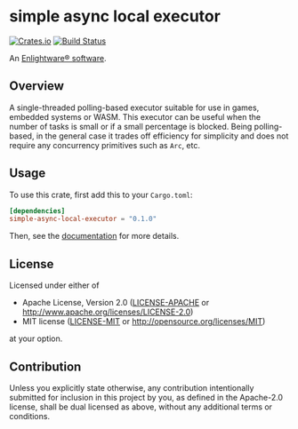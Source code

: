 # simple async local executor

[![Crates.io][crates-badge]][crates-url]
[![Build Status][ci-badge]][ci-url]

[crates-badge]: https://img.shields.io/crates/v/simple-async-local-executor
[crates-url]: https://crates.io/crates/simple-async-local-executor
[ci-badge]: https://github.com/enlightware/simple-async-local-executor/actions/workflows/ci.yml/badge.svg
[ci-url]: https://github.com/enlightware/simple-async-local-executor/actions

An [Enlightware® software](https://enlightware.ch).

## Overview

A single-threaded polling-based executor suitable for use in games, embedded systems or WASM.
This executor can be useful when the number of tasks is small or if a small percentage is blocked.
Being polling-based, in the general case it trades off efficiency for simplicity and does not require any concurrency primitives such as `Arc`, etc.

## Usage

To use this crate, first add this to your `Cargo.toml`:

```toml
[dependencies]
simple-async-local-executor = "0.1.0"
```

Then, see the [documentation](https://docs.rs/simple-async-local-executor) for more details.

## License

Licensed under either of

 * Apache License, Version 2.0
   ([LICENSE-APACHE](LICENSE-APACHE) or http://www.apache.org/licenses/LICENSE-2.0)
 * MIT license
   ([LICENSE-MIT](LICENSE-MIT) or http://opensource.org/licenses/MIT)

at your option.

## Contribution

Unless you explicitly state otherwise, any contribution intentionally submitted
for inclusion in this project by you, as defined in the Apache-2.0 license,
shall be dual licensed as above, without any additional terms or conditions.
